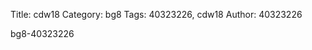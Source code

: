 Title: cdw18
Category: bg8
Tags: 40323226, cdw18
Author: 40323226


<!-- PELICAN_END_SUMMARY -->
bg8-40323226
